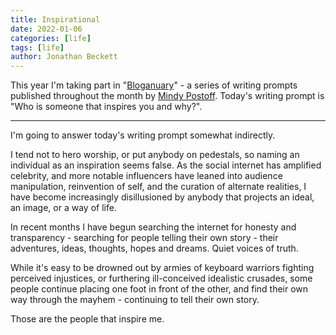 ```yaml
---
title: Inspirational
date: 2022-01-06
categories: [life]
tags: [life]
author: Jonathan Beckett
---
```


This year I'm taking part in "[Bloganuary](https://bloganuary.wordpress.com/)" - a series of writing prompts published throughout the month by [Mindy Postoff](https://bloganuary.wordpress.com/author/mindywoothemes/). Today's writing prompt is "Who is someone that inspires you and why?".

---

I'm going to answer today's writing prompt somewhat indirectly.

I tend not to hero worship, or put anybody on pedestals, so naming an individual as an inspiration seems false. As the social internet has amplified celebrity, and more notable influencers have leaned into audience manipulation, reinvention of self, and the curation of alternate realities, I have become increasingly disillusioned by anybody that projects an ideal, an image, or a way of life.

In recent months I have begun searching the internet for honesty and transparency - searching for people telling their own story - their adventures, ideas, thoughts, hopes and dreams. Quiet voices of truth.

While it's easy to be drowned out by armies of keyboard warriors fighting perceived injustices, or furthering ill-conceived idealistic crusades, some people continue placing one foot in front of the other, and find their own way through the mayhem - continuing to tell their own story.

Those are the people that inspire me.